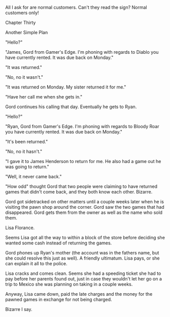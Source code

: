 
 

 

 

 

 

 

 

 

 

 




All I ask for are normal customers.  Can't they read the sign?  Normal customers only!




 








Chapter Thirty


Another Simple Plan

<Ring>

"Hello?"

"James, Gord from Gamer's Edge.  I'm phoning with regards to Diablo you have currently rented.  It was due back on Monday."

"It was returned."

"No, no it wasn't."

"It was returned on Monday.  My sister returned it for me."

"Have her call me when she gets in."

Gord continues his calling that day.  Eventually he gets to Ryan.

<Ring>

"Hello?"

"Ryan, Gord from Gamer's Edge.  I'm phoning with regards to Bloody Roar you have currently rented.  It was due back on Monday."

"It's been returned."

"No, no it hasn't."

"I gave it to James Henderson to return for me.  He also had a game out he was going to return."

"Well, it never came back."

"How odd" thought Gord that two people were claiming to have returned games that didn't come back, and they both know each other.  Bizarre.

Gord got sidetracked on other matters until a couple weeks later when he is visiting the pawn shop around the corner.  Gord saw the two games that had disappeared.  Gord gets them from the owner as well as the name who sold them.

Lisa Florance.

Seems Lisa got all the way to within a block of the store before deciding she wanted some cash instead of returning the games.

Gord phones up Ryan's mother (the account was in the fathers name, but she could resolve this just as well).  A friendly ultimatum.  Lisa pays, or she can explain it all to the police.

Lisa cracks and comes clean.  Seems she had a speeding ticket she had to pay before her parents found out, just in case they wouldn't let her go on a trip to Mexico she was planning on taking in a couple weeks.

Anyway, Lisa came down, paid the late charges and the money for the pawned games in exchange for not being charged.

Bizarre I say. 

 
 

 
 